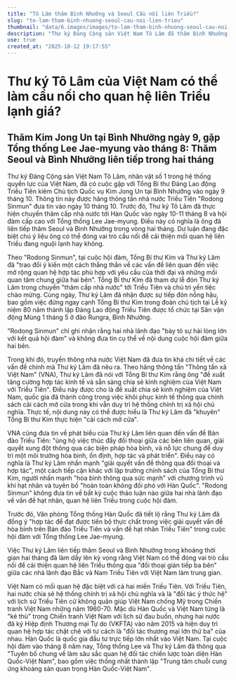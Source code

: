 ```yaml
---
title: "Tô Lâm thăm Bình Nhưỡng và Seoul Cầu nối liên Triều?"
slug: "to-lam-tham-binh-nhuong-seoul-cau-noi-lien-trieu"
thumbnail: "data/6.images/images/to-lam-tham-binh-nhuong-seoul-cau-noi-lien-trieu.webp"
description: "Thư ký Đảng Cộng sản Việt Nam Tô Lâm đã thăm Bình Nhưỡng và Seoul trong hai tháng, dấy lên kỳ vọng về vai trò trung gian của Việt Nam trong việc cải thiện quan hệ liên Triều. Bài viết phân tích các cuộc đàm phán và triển vọng hợp tác."
use: true
created_at: "2025-10-12 19:17:55"
---
```


# Thư ký Tô Lâm của Việt Nam có thể làm cầu nối cho quan hệ liên Triều lạnh giá?

## Thăm Kim Jong Un tại Bình Nhưỡng ngày 9, gặp Tổng thống Lee Jae-myung vào tháng 8: Thăm Seoul và Bình Nhưỡng liên tiếp trong hai tháng

Thư ký Đảng Cộng sản Việt Nam Tô Lâm, nhân vật số 1 trong hệ thống quyền lực của Việt Nam, đã có cuộc gặp với Tổng Bí thư Đảng Lao động Triều Tiên kiêm Chủ tịch Quốc vụ Kim Jong Un tại Bình Nhưỡng vào ngày 9 tháng 10. Thông tin này được hãng thông tấn nhà nước Triều Tiên "Rodong Sinmun" đưa tin vào ngày 10 tháng 10. Trước đó, Thư ký Tô Lâm đã thực hiện chuyến thăm cấp nhà nước tới Hàn Quốc vào ngày 10-11 tháng 8 và hội đàm cấp cao với Tổng thống Lee Jae-myung. Điều này có nghĩa là ông đã liên tiếp thăm Seoul và Bình Nhưỡng trong vòng hai tháng. Dư luận đang đặc biệt chú ý liệu ông có thể đóng vai trò cầu nối để cải thiện mối quan hệ liên Triều đang nguội lạnh hay không.

Theo "Rodong Sinmun", tại cuộc hội đàm, Tổng Bí thư Kim và Thư ký Lâm đã "trao đổi ý kiến một cách thẳng thắn về các vấn đề liên quan đến việc mở rộng quan hệ hợp tác phù hợp với yêu cầu của thời đại và những mối quan tâm chung giữa hai bên". Tổng Bí thư Kim đã tham dự lễ đón Thư ký Lâm trong chuyến "thăm cấp nhà nước" tới Triều Tiên và chủ trì yến tiệc chào mừng. Cùng ngày, Thư ký Lâm đã nhận được sự tiếp đón nồng hậu, bao gồm việc đứng ngay cạnh Tổng Bí thư Kim trong đoàn chủ tịch tại Lễ kỷ niệm 80 năm thành lập Đảng Lao động Triều Tiên được tổ chức tại Sân vận động Mùng 1 tháng 5 ở đảo Rungra, Bình Nhưỡng.

"Rodong Sinmun" chỉ ghi nhận rằng hai nhà lãnh đạo "bày tỏ sự hài lòng lớn với kết quả hội đàm" và không đưa tin cụ thể về nội dung cuộc hội đàm giữa hai bên.

Trong khi đó, truyền thông nhà nước Việt Nam đã đưa tin khá chi tiết về các vấn đề chính mà Thư ký Lâm đã nêu ra. Theo hãng thông tấn "Thông tấn xã Việt Nam" (VNA), Thư ký Lâm đã nói với Tổng Bí thư Kim rằng ông "đề xuất tăng cường hợp tác kinh tế và sẵn sàng chia sẻ kinh nghiệm của Việt Nam với Triều Tiên". Điều này được cho là đề xuất chia sẻ kinh nghiệm của Việt Nam, quốc gia đã thành công trong việc khôi phục kinh tế thông qua chính sách cải cách mở cửa trong khi vẫn duy trì hệ thống chính trị xã hội chủ nghĩa. Thực tế, nội dung này có thể được hiểu là Thư ký Lâm đã "khuyên" Tổng Bí thư Kim thực hiện "cải cách mở cửa".

VNA cũng đưa tin về phát biểu của Thư ký Lâm liên quan đến vấn đề Bán đảo Triều Tiên: "ủng hộ việc thúc đẩy đối thoại giữa các bên liên quan, giải quyết xung đột thông qua các biện pháp hòa bình, và nỗ lực chung để duy trì một môi trường hòa bình, ổn định, hợp tác và phát triển". Điều này có nghĩa là Thư ký Lâm nhấn mạnh "giải quyết vấn đề thông qua đối thoại và hợp tác", một cách tiếp cận khác với lập trường chính sách của Tổng Bí thư Kim, người nhấn mạnh "hòa bình thông qua sức mạnh" với chương trình vũ khí hạt nhân và tuyên bố "hoàn toàn không đối phó với Hàn Quốc". "Rodong Sinmun" không đưa tin về bất kỳ cuộc thảo luận nào giữa hai nhà lãnh đạo về vấn đề hạt nhân, quan hệ liên Triều trong cuộc hội đàm.

Trước đó, Văn phòng Tổng thống Hàn Quốc đã tiết lộ rằng Thư ký Lâm đã đồng ý "hợp tác để đạt được tiến bộ thực chất trong việc giải quyết vấn đề hòa bình trên Bán đảo Triều Tiên và vấn đề hạt nhân Triều Tiên" trong cuộc hội đàm với Tổng thống Lee Jae-myung.

Việc Thư ký Lâm liên tiếp thăm Seoul và Bình Nhưỡng trong khoảng thời gian hai tháng đã làm dấy lên kỳ vọng rằng Việt Nam có thể đóng vai trò cầu nối để cải thiện quan hệ liên Triều thông qua "đối thoại gián tiếp ba bên" giữa các nhà lãnh đạo Bắc và Nam Triều Tiên với Việt Nam làm trung gian.

Việt Nam có mối quan hệ đặc biệt với cả hai miền Triều Tiên. Với Triều Tiên, hai nước chia sẻ hệ thống chính trị xã hội chủ nghĩa và là "đối tác ý thức hệ" với lịch sử Triều Tiên cử không quân giúp Việt Nam chống Mỹ trong Chiến tranh Việt Nam những năm 1960-70. Mặc dù Hàn Quốc và Việt Nam từng là "kẻ thù" trong Chiến tranh Việt Nam với lịch sử đau buồn, nhưng hai nước đã ký Hiệp định Thương mại Tự do (VKFTA) vào năm 2015 và hiện duy trì quan hệ hợp tác chặt chẽ với tư cách là "đối tác thương mại lớn thứ ba" của nhau. Hàn Quốc là quốc gia đầu tư trực tiếp lớn nhất vào Việt Nam. Tại cuộc hội đàm vào tháng 8 năm nay, Tổng thống Lee và Thư ký Lâm đã thông qua "Tuyên bố chung về làm sâu sắc quan hệ đối tác chiến lược toàn diện Hàn Quốc-Việt Nam", bao gồm việc thống nhất thành lập "Trung tâm chuỗi cung ứng khoáng sản quan trọng Hàn Quốc-Việt Nam".
